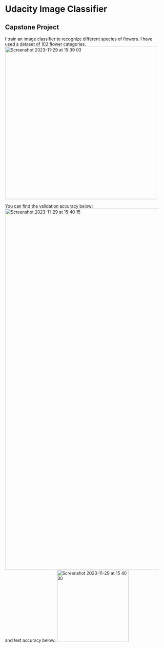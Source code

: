 # Udacity Image Classifier
## Capstone Project
I train an image classifier to recognize different species of flowers. I have used a dataset of 102 flower categories.
<img width="498" alt="Screenshot 2023-11-29 at 15 39 03" src="https://github.com/nazayis/udacity-image-classifier/assets/69856039/5d1a6738-16fa-4927-b6ff-0e8f570d9e5d">

You can find the validation accuracy below:
<img width="1179" alt="Screenshot 2023-11-29 at 15 40 15" src="https://github.com/nazayis/udacity-image-classifier/assets/69856039/3efac541-1ffc-4039-9ef1-2449c7f98241">
and test accuracy below:
<img width="235" alt="Screenshot 2023-11-29 at 15 40 30" src="https://github.com/nazayis/udacity-image-classifier/assets/69856039/e6de2b55-34b5-4cd8-8192-daad8e61c52f">
